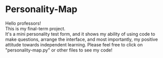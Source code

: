# Personality-Map
Hello professors! <br>
This is my final-term project. <br>
It's a mini personality test form, and it shows my ability of using code to make questions, arrange the interface, and most importantly, my positive attitude towards independent learning.
Please feel free to click on "personality-map.py" or other files to see my code!
